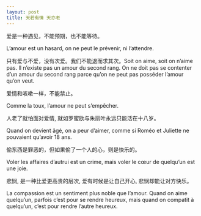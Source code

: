 ```yaml
---
layout: post
title: 天若有情 天亦老
---
```




爱是一种遇见，不能预期，也不能等待。

L’amour est un hasard, on ne peut le prévenir, ni l’attendre.

只有爱与不爱，没有次爱。我们不能退而求其次。Soit on aime, soit on n’aime pas. Il n’existe pas un amour du second rang. On ne doit pas se contenter d’un amour du second rang parce qu’on ne peut pas posséder l’amour qu’on veut.

爱情和咳嗽一样，不能禁止。

Comme la toux, l’amour ne peut s’empêcher.

人老了就怕面对爱情, 就如罗蜜欧与朱丽叶永远只能活在十八岁。

Quand on devient âgé, on a peur d’aimer, comme si Roméo et Juliette ne pouvaient qu’avoir 18 ans.

偷东西是罪恶的，但如果偷了一个人的心，则是快乐的。

Voler les affaires d’autrui est un crime, mais voler le cœur de quelqu’un est une joie.

悲悯, 是一种比爱更高贵的层次, 爱有时候是让自己开心, 悲悯却能让对方快乐。

La compassion est un sentiment plus noble que l’amour. Quand on aime quelqu’un, parfois c’est pour se rendre heureux, mais quand on compatit à quelqu’un, c’est pour rendre l’autre heureux. 
